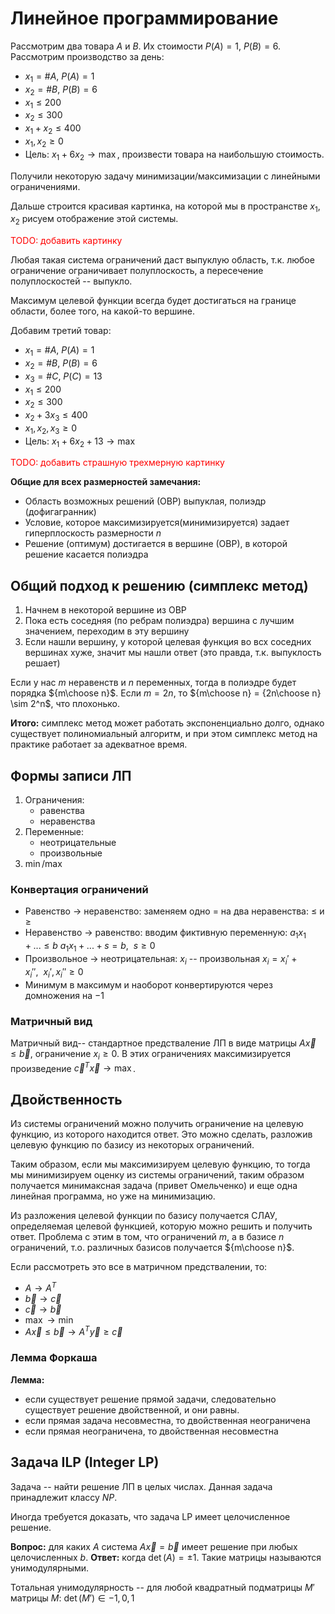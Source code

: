 # Линейное программирование

Рассмотрим два товара $A$ и $B$. Их стоимости $P(A) = 1$, $P(B)=6$. Рассмотрим производство за день:
* $x_1 = \# A$, $P(A) = 1$
* $x_2 = \# B$, $P(B) = 6$
* $x_1\leq 200$
* $x_2\leq 300$
* $x_1+x_2\leq 400$
* $x_1, x_2\geq 0$
* Цель: $x_1+6x_2\rightarrow\max$, произвести товара на наибольшую стоимость.

Получили некоторую задачу минимизации/максимизации с линейными ограничениями.

Дальше строится красивая картинка, на которой мы в пространстве $x_1, x_2$ рисуем отображение этой системы.

<span style="color:red">TODO: добавить картинку</span>

Любая такая система ограничений даст выпуклую область, т.к. любое ограничение ограничивает полуплоскость, а пересечение полуплоскостей -- выпукло.

Максимум целевой функции всегда будет достигаться на границе области, более того, на какой-то вершине.

Добавим третий товар:
* $x_1 = \# A$, $P(A) = 1$
* $x_2 = \# B$, $P(B) = 6$
* $x_3 = \# C$, $P(C) = 13$
* $x_1\leq 200$
* $x_2\leq 300$
* $x_2+3x_3\leq 400$
* $x_1, x_2, x_3\geq 0$
* Цель: $x_1+6x_2+13\rightarrow\max$

<span style="color:red">TODO: добавить страшную трехмерную картинку</span>

**Общие для всех размерностей замечания:**
* Область возможных решений (ОВР) выпуклая, полиэдр (дофигагранник)
* Условие, которое максимизируется(минимизируется) задает гиперплоскость размерности $n$
* Решение (оптимум) достигается в вершине (ОВР), в которой решение касается полиэдра

## Общий подход к решению (симплекс метод)

1. Начнем в некоторой вершине из ОВР
2. Пока есть соседняя (по ребрам полиэдра) вершина с лучшим значением, переходим в эту вершину
3. Если нашли вершину, у которой целевая функция во всх соседних вершинах хуже, значит мы нашли ответ (это правда, т.к. выпуклость решает)

Если у нас $m$ неравенств и $n$ переменных, тогда в полиэдре будет порядка ${m\choose n}$. Если $m = 2n$, то ${m\choose n} = {2n\choose n} \sim 2^n$, что плохонько.

**Итого:** симплекс метод может работать экспоненциально долго, однако существует полиномиальный алгоритм, и при этом симплекс метод на практике работает за адекватное время.

## Формы записи ЛП

1. Ограничения:
    * равенства
    * неравенства
2. Переменные:
    * неотрицательные
    * произвольные
3. $\min/\max$

### Конвертация ограничений

* Равенство $\rightarrow$ неравенство: заменяем одно $=$ на два неравенства: $\leq$ и $\geq$
* Неравенство $\rightarrow$ равенство: вводим фиктивную переменную:
    $a_1x_1+...\leq b$
    $a_1x_1+...+s = b,\ \ s\geq 0$
* Произвольное $\rightarrow$ неотрицательная:
    $x_i$ -- произвольная
    $x_i = x_i' + x_i'', \ \ x_i', x_i''\geq 0$
* Минимум в максимум и наоборот конвертируются через домножения на $-1$

### Матричный вид

Матричный вид-- стандартное предстваление ЛП в виде матрицы $A\vec x\leq \vec b$, ограничение $x_i\geq 0$. В этих ограничениях максимизируется произведение $\vec c^T \vec x\rightarrow \max$.

## Двойственность

Из системы ограничений можно получить ограничение на целевую функцию, из которого находится ответ. Это можно сделать, разложив целевую функцию по базису из некоторых ограничений.

Таким образом, если мы максимизируем целевую функцию, то тогда мы минимизируем оценку из системы ограничений, таким образом получается минимаксная задача (привет Омельченко) и еще одна линейная программа, но уже на минимизацию.

Из разложения целевой функции по базису получается СЛАУ, определяемая целевой функцией, которую можно решить и получить ответ. Проблема с этим в том, что ограничений $m$, а в базисе $n$ ограничений, т.о. различных базисов получается ${m\choose n}$.

Если рассмотреть это все в матричном предствалении, то:
* $A \rightarrow A^T$
* $\vec b \rightarrow \vec c$
* $\vec c \rightarrow \vec b$
* $\max \rightarrow \min$
* $A\vec x \leq \vec b \rightarrow A^T\vec y\geq \vec c$

### Лемма Форкаша

**Лемма:**
* если существует решение прямой задачи, следовательно существует решение двойственной, и они равны.
* если прямая задача несовместна, то двойственная неограничена
* если прямая неограничена, то двойственная несовместна

## Задача ILP (Integer LP)

Задача -- найти решение ЛП в целых числах. Данная задача принадлежит классу $NP$.

Иногда требуется доказать, что задача LP имеет целочисленное решение.

**Вопрос:** для каких $A$ система $A\vec x = \vec b$ имеет решение при любых целочисленных $b$.
**Ответ:** когда $\det(A) = \pm 1$. Такие матрицы называются унимодулярными.

Тотальная унимодулярность -- для любой квадратный подматрицы $M'$ матрицы $M$: $\det(M') \in {-1, 0, 1}$
